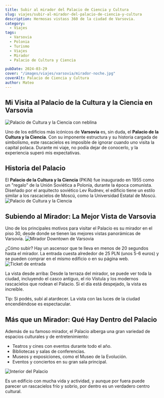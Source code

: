 ```yaml
---
title: Subir al mirador del Palacio de Ciencia y Cultura
slug: viajes/subir-al-mirador-del-palacio-de-ciencia-y-cultura
description: Hermosas vistass 360 de la ciudad de Varsovia.
category:
  - Viajes
tags:
  - Varsovia
  - Polonia 
  - Turismo
  - Viajes
  - Mirador
  - Palacio de Cultura y Ciencia

pubDate: 2024-03-29
cover: "/images/viajes/varsovia/mirador-noche.jpg"
coverAlt: Palacio de Ciencia y Cultura
author: Mateo 
---
```


## Mi Visita al Palacio de la Cultura y la Ciencia en Varsovia 
<img src="/images/viajes/varsovia/mirador-calle.jpg" alt="Palacio de Cultura y la Ciencia con neblina">

Uno de los edificios más icónicos de **Varsovia** es, sin duda, el **Palacio de la Cultura y la Ciencia**. Con su imponente estructura y su historia cargada de simbolismo, este rascacielos es imposible de ignorar cuando uno visita la capital polaca. Durante mi viaje, no podía dejar de conocerlo, y la experiencia superó mis expectativas.

## Historia del Palacio

El **Palacio de la Cultura y la Ciencia** (PKiN) fue inaugurado en 1955 como un "regalo" de la Unión Soviética a Polonia, durante la época comunista. Diseñado por el arquitecto soviético Lev Rudnev, el edificio tiene un estilo similar a los rascacielos de Moscú, como la Universidad Estatal de Moscú.
<img src="/images/viajes/varsovia/palacio-de-cultura.jpg" alt="Palacio de Cultura y la Ciencia">

## Subiendo al Mirador: La Mejor Vista de Varsovia

Uno de los principales motivos para visitar el Palacio es su mirador en el piso 30, desde donde se tienen las mejores vistas panorámicas de Varsovia.
<img src="/images/viajes/varsovia//mirador-downtown.jpg" alt="Mirador Downtown de Varsovia">

 ¿Cómo subir? Hay un ascensor que te lleva en menos de 20 segundos hasta el mirador. La entrada cuesta alrededor de 25 PLN (unos 5-6 euros) y se pueden comprar en el mismo edificio o en su página web.
<img src="/images/viajes/varsovia/entrada.jpg" alt="Ticket de entrada">

 La vista desde arriba: Desde la terraza del mirador, se puede ver toda la ciudad, incluyendo el casco antiguo, el río Vístula y los modernos rascacielos que rodean el Palacio. Si el día está despejado, la vista es increíble.

 Tip: Si podés, subí al atardecer. La vista con las luces de la ciudad encendiéndose es espectacular.

## Más que un Mirador: Qué Hay Dentro del Palacio

Además de su famoso mirador, el Palacio alberga una gran variedad de espacios culturales y de entretenimiento:

* Teatros y cines con eventos durante todo el año.
* Bibliotecas y salas de conferencias.
* Museos y exposiciones, como el Museo de la Evolución.
* Eventos y conciertos en su gran sala principal.
<img src="/images/viajes/varsovia/interior-palacio.jpg" alt="Interior del Palacio">

Es un edificio con mucha vida y actividad, y aunque por fuera puede parecer un rascacielos frío y sobrio, por dentro es un verdadero centro cultural.